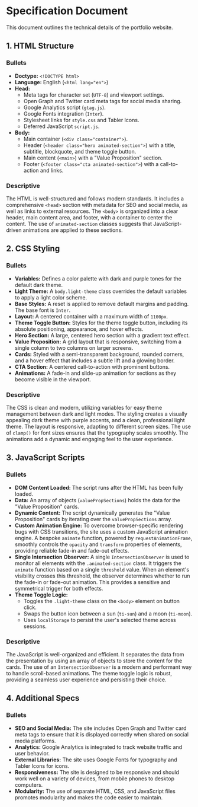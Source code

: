 # Specification Document

This document outlines the technical details of the portfolio website.

## 1. HTML Structure

### Bullets

*   **Doctype:** `<!DOCTYPE html>`
*   **Language:** English (`<html lang="en">`)
*   **Head:**
    *   Meta tags for character set (`UTF-8`) and viewport settings.
    *   Open Graph and Twitter card meta tags for social media sharing.
    *   Google Analytics script (`gtag.js`).
    *   Google Fonts integration (`Inter`).
    *   Stylesheet links for `style.css` and Tabler Icons.
    *   Deferred JavaScript `script.js`.
*   **Body:**
    *   Main container (`<div class="container">`).
    *   Header (`<header class="hero animated-section">`) with a title, subtitle, blockquote, and theme toggle button.
    *   Main content (`<main>`) with a "Value Proposition" section.
    *   Footer (`<footer class="cta animated-section">`) with a call-to-action and links.

### Descriptive

The HTML is well-structured and follows modern standards. It includes a comprehensive `<head>` section with metadata for SEO and social media, as well as links to external resources. The `<body>` is organized into a clear header, main content area, and footer, with a container to center the content. The use of `animated-section` classes suggests that JavaScript-driven animations are applied to these sections.

## 2. CSS Styling

### Bullets

*   **Variables:** Defines a color palette with dark and purple tones for the default dark theme.
*   **Light Theme:** A `body.light-theme` class overrides the default variables to apply a light color scheme.
*   **Base Styles:** A reset is applied to remove default margins and padding. The base font is `Inter`.
*   **Layout:** A centered container with a maximum width of `1100px`.
*   **Theme Toggle Button:** Styles for the theme toggle button, including its absolute positioning, appearance, and hover effects.
*   **Hero Section:** A large, centered hero section with a gradient text effect.
*   **Value Proposition:** A grid layout that is responsive, switching from a single column to two columns on larger screens.
*   **Cards:** Styled with a semi-transparent background, rounded corners, and a hover effect that includes a subtle lift and a glowing border.
*   **CTA Section:** A centered call-to-action with prominent buttons.
*   **Animations:** A fade-in and slide-up animation for sections as they become visible in the viewport.

### Descriptive

The CSS is clean and modern, utilizing variables for easy theme management between dark and light modes. The styling creates a visually appealing dark theme with purple accents, and a clean, professional light theme. The layout is responsive, adapting to different screen sizes. The use of `clamp()` for font sizes ensures that the typography scales smoothly. The animations add a dynamic and engaging feel to the user experience.

## 3. JavaScript Scripts

### Bullets

*   **DOM Content Loaded:** The script runs after the HTML has been fully loaded.
*   **Data:** An array of objects (`valuePropSections`) holds the data for the "Value Proposition" cards.
*   **Dynamic Content:** The script dynamically generates the "Value Proposition" cards by iterating over the `valuePropSections` array.
*   **Custom Animation Engine:** To overcome browser-specific rendering bugs with CSS transitions, the site uses a custom JavaScript animation engine. A bespoke `animate` function, powered by `requestAnimationFrame`, smoothly controls the `opacity` and `transform` properties of elements, providing reliable fade-in and fade-out effects.
*   **Single Intersection Observer:** A single `IntersectionObserver` is used to monitor all elements with the `.animated-section` class. It triggers the `animate` function based on a single `threshold` value. When an element's visibility crosses this threshold, the observer determines whether to run the fade-in or fade-out animation. This provides a sensitive and symmetrical trigger for both effects.
*   **Theme Toggle Logic:**
    *   Toggles the `.light-theme` class on the `<body>` element on button click.
    *   Swaps the button icon between a sun (`ti-sun`) and a moon (`ti-moon`).
    *   Uses `localStorage` to persist the user's selected theme across sessions.

### Descriptive

The JavaScript is well-organized and efficient. It separates the data from the presentation by using an array of objects to store the content for the cards. The use of an `IntersectionObserver` is a modern and performant way to handle scroll-based animations. The theme toggle logic is robust, providing a seamless user experience and persisting their choice.

## 4. Additional Specs

### Bullets

*   **SEO and Social Media:** The site includes Open Graph and Twitter card meta tags to ensure that it is displayed correctly when shared on social media platforms.
*   **Analytics:** Google Analytics is integrated to track website traffic and user behavior.
*   **External Libraries:** The site uses Google Fonts for typography and Tabler Icons for icons.
*   **Responsiveness:** The site is designed to be responsive and should work well on a variety of devices, from mobile phones to desktop computers.
*   **Modularity:** The use of separate HTML, CSS, and JavaScript files promotes modularity and makes the code easier to maintain.
